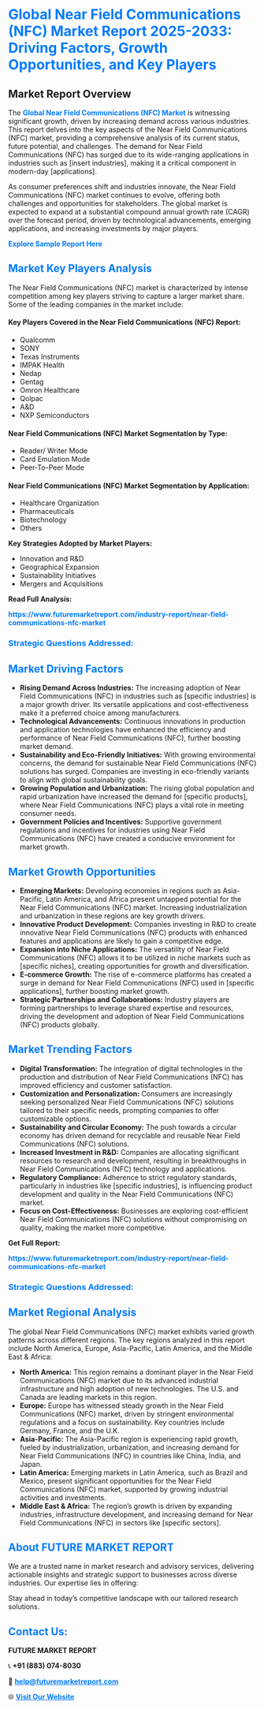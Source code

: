 <h1 style="color: #007BFF;">Global Near Field Communications (NFC) Market Report 2025-2033: Driving Factors, Growth Opportunities, and Key Players</h1>

<section id="overview">
<h2>Market Report Overview</h2>
<p>The <a href="https://www.futuremarketreport.com/industry-report/near-field-communications-nfc-market" style="color: #007BFF; text-decoration: none;"><strong>Global Near Field Communications (NFC) Market</strong></a> is witnessing significant growth, driven by increasing demand across various industries. This report delves into the key aspects of the Near Field Communications (NFC) market, providing a comprehensive analysis of its current status, future potential, and challenges. The demand for Near Field Communications (NFC) has surged due to its wide-ranging applications in industries such as [insert industries], making it a critical component in modern-day [applications].</p>
<p>As consumer preferences shift and industries innovate, the Near Field Communications (NFC) market continues to evolve, offering both challenges and opportunities for stakeholders. The global market is expected to expand at a substantial compound annual growth rate (CAGR) over the forecast period, driven by technological advancements, emerging applications, and increasing investments by major players.</p>
</section>

<section id="overview">
<p><a href="https://www.futuremarketreport.com/request-sample/reportId=34682" style="color: #007BFF; text-decoration: none;"><strong>Explore Sample Report Here</strong></a></p>
</section>

<section id="key-players">
<h2 style="color: #007BFF;">Market Key Players Analysis</h2>
<p>The Near Field Communications (NFC) market is characterized by intense competition among key players striving to capture a larger market share. Some of the leading companies in the market include:</p>
<h4>Key Players Covered in the Near Field Communications (NFC) Report:</h4>
<ul><li>Qualcomm</li><li>SONY</li><li>Texas Instruments</li><li>IMPAK Health</li><li>Nedap</li><li>Gentag</li><li>Omron Healthcare</li><li>Qolpac</li><li>A&amp;D</li><li>NXP Semiconductors</li></ul>
<h4>Near Field Communications (NFC) Market Segmentation by Type:</h4>
<ul><li>Reader/ Writer Mode</li><li>Card Emulation Mode</li><li>Peer-To-Peer Mode</li></ul>

<h4>Near Field Communications (NFC) Market Segmentation by Application:</h4>
<ul><li>Healthcare Organization</li><li>Pharmaceuticals</li><li>Biotechnology</li><li>Others</li></ul>
<p><strong>Key Strategies Adopted by Market Players:</strong></p>
<ul>
<li>Innovation and R&D</li>
<li>Geographical Expansion</li>
<li>Sustainability Initiatives</li>
<li>Mergers and Acquisitions</li>
</ul>
</section>

<section>
<p><strong>Read Full Analysis: </strong></p><a href="https://www.futuremarketreport.com/industry-report/near-field-communications-nfc-market" style="color: #007BFF; text-decoration: none;"><strong>https://www.futuremarketreport.com/industry-report/near-field-communications-nfc-market</strong></a>
<h3 style="color: #007BFF;">Strategic Questions Addressed:</h3>
</section>

<section id="driving-factors">
<h2 style="color: #007BFF;">Market Driving Factors</h2>
<ul>
<li><strong>Rising Demand Across Industries:</strong> The increasing adoption of Near Field Communications (NFC) in industries such as [specific industries] is a major growth driver. Its versatile applications and cost-effectiveness make it a preferred choice among manufacturers.</li>
<li><strong>Technological Advancements:</strong> Continuous innovations in production and application technologies have enhanced the efficiency and performance of Near Field Communications (NFC), further boosting market demand.</li>
<li><strong>Sustainability and Eco-Friendly Initiatives:</strong> With growing environmental concerns, the demand for sustainable Near Field Communications (NFC) solutions has surged. Companies are investing in eco-friendly variants to align with global sustainability goals.</li>
<li><strong>Growing Population and Urbanization:</strong> The rising global population and rapid urbanization have increased the demand for [specific products], where Near Field Communications (NFC) plays a vital role in meeting consumer needs.</li>
<li><strong>Government Policies and Incentives:</strong> Supportive government regulations and incentives for industries using Near Field Communications (NFC) have created a conducive environment for market growth.</li>
</ul>
</section>

<section id="growth-opportunities">
<h2 style="color: #007BFF;">Market Growth Opportunities</h2>
<ul>
<li><strong>Emerging Markets:</strong> Developing economies in regions such as Asia-Pacific, Latin America, and Africa present untapped potential for the Near Field Communications (NFC) market. Increasing industrialization and urbanization in these regions are key growth drivers.</li>
<li><strong>Innovative Product Development:</strong> Companies investing in R&D to create innovative Near Field Communications (NFC) products with enhanced features and applications are likely to gain a competitive edge.</li>
<li><strong>Expansion into Niche Applications:</strong> The versatility of Near Field Communications (NFC) allows it to be utilized in niche markets such as [specific niches], creating opportunities for growth and diversification.</li>
<li><strong>E-commerce Growth:</strong> The rise of e-commerce platforms has created a surge in demand for Near Field Communications (NFC) used in [specific applications], further boosting market growth.</li>
<li><strong>Strategic Partnerships and Collaborations:</strong> Industry players are forming partnerships to leverage shared expertise and resources, driving the development and adoption of Near Field Communications (NFC) products globally.</li>
</ul>
</section>

<section id="trending-factors">
<h2 style="color: #007BFF;">Market Trending Factors</h2>
<ul>
<li><strong>Digital Transformation:</strong> The integration of digital technologies in the production and distribution of Near Field Communications (NFC) has improved efficiency and customer satisfaction.</li>
<li><strong>Customization and Personalization:</strong> Consumers are increasingly seeking personalized Near Field Communications (NFC) solutions tailored to their specific needs, prompting companies to offer customizable options.</li>
<li><strong>Sustainability and Circular Economy:</strong> The push towards a circular economy has driven demand for recyclable and reusable Near Field Communications (NFC) solutions.</li>
<li><strong>Increased Investment in R&D:</strong> Companies are allocating significant resources to research and development, resulting in breakthroughs in Near Field Communications (NFC) technology and applications.</li>
<li><strong>Regulatory Compliance:</strong> Adherence to strict regulatory standards, particularly in industries like [specific industries], is influencing product development and quality in the Near Field Communications (NFC) market.</li>
<li><strong>Focus on Cost-Effectiveness:</strong> Businesses are exploring cost-efficient Near Field Communications (NFC) solutions without compromising on quality, making the market more competitive.</li>
</ul>
</section>

<section>
<p><strong>Get Full Report: </strong></p><a href="https://www.futuremarketreport.com/industry-report/near-field-communications-nfc-market" style="color: #007BFF; text-decoration: none;"><strong>https://www.futuremarketreport.com/industry-report/near-field-communications-nfc-market</strong></a>
<h3 style="color: #007BFF;">Strategic Questions Addressed:</h3>
</section>


<section id="regional-analysis">
<h2 style="color: #007BFF;">Market Regional Analysis</h2>
<p>The global Near Field Communications (NFC) market exhibits varied growth patterns across different regions. The key regions analyzed in this report include North America, Europe, Asia-Pacific, Latin America, and the Middle East & Africa:</p>
<ul>
<li><strong>North America:</strong> This region remains a dominant player in the Near Field Communications (NFC) market due to its advanced industrial infrastructure and high adoption of new technologies. The U.S. and Canada are leading markets in this region.</li>
<li><strong>Europe:</strong> Europe has witnessed steady growth in the Near Field Communications (NFC) market, driven by stringent environmental regulations and a focus on sustainability. Key countries include Germany, France, and the U.K.</li>
<li><strong>Asia-Pacific:</strong> The Asia-Pacific region is experiencing rapid growth, fueled by industrialization, urbanization, and increasing demand for Near Field Communications (NFC) in countries like China, India, and Japan.</li>
<li><strong>Latin America:</strong> Emerging markets in Latin America, such as Brazil and Mexico, present significant opportunities for the Near Field Communications (NFC) market, supported by growing industrial activities and investments.</li>
<li><strong>Middle East & Africa:</strong> The region’s growth is driven by expanding industries, infrastructure development, and increasing demand for Near Field Communications (NFC) in sectors like [specific sectors].</li>
</ul>
</section>

<footer>
<h2 style="color: #007BFF;">About FUTURE MARKET REPORT</h2>
<p>We are a trusted name in market research and advisory services, delivering actionable insights and strategic support to businesses across diverse industries. Our expertise lies in offering:</p>

<p>Stay ahead in today’s competitive landscape with our tailored research solutions.</p>

<h2 style="color: #007BFF;">Contact Us:</h2>
<p><strong>FUTURE MARKET REPORT</strong></p>
<p>📞 <strong>+91 (883) 074-8030</strong></p>
<p>📧 <strong><a href="mailto:help@futuremarketreport.com" style="color: #007BFF;">help@futuremarketreport.com</a></strong></p>
<p>🌐 <strong><a href="https://www.futuremarketreport.com/" style="color: #007BFF;">Visit Our Website</a></strong></p>
</footer>